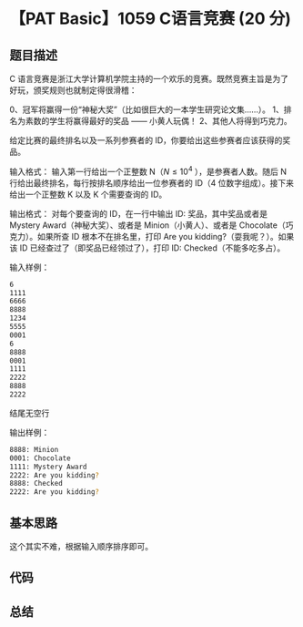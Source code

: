 # 【PAT Basic】1059 C语言竞赛 (20 分)

## 题目描述

C 语言竞赛是浙江大学计算机学院主持的一个欢乐的竞赛。既然竞赛主旨是为了好玩，颁奖规则也就制定得很滑稽：

0、冠军将赢得一份“神秘大奖”（比如很巨大的一本学生研究论文集……）。
1、排名为素数的学生将赢得最好的奖品 —— 小黄人玩偶！
2、其他人将得到巧克力。

给定比赛的最终排名以及一系列参赛者的 ID，你要给出这些参赛者应该获得的奖品。

输入格式：
输入第一行给出一个正整数 N（$N \leqslant 10^4$ ），是参赛者人数。随后 N 行给出最终排名，每行按排名顺序给出一位参赛者的 ID（4 位数字组成）。接下来给出一个正整数 K 以及 K 个需要查询的 ID。

输出格式：
对每个要查询的 ID，在一行中输出 ID: 奖品，其中奖品或者是 Mystery Award（神秘大奖）、或者是 Minion（小黄人）、或者是 Chocolate（巧克力）。如果所查 ID 根本不在排名里，打印 Are you kidding?（耍我呢？）。如果该 ID 已经查过了（即奖品已经领过了），打印 ID: Checked（不能多吃多占）。

输入样例：
```bash
6
1111
6666
8888
1234
5555
0001
6
8888
0001
1111
2222
8888
2222
```
结尾无空行

输出样例：

```bash
8888: Minion
0001: Chocolate
1111: Mystery Award
2222: Are you kidding?
8888: Checked
2222: Are you kidding?
```

## 基本思路

这个其实不难，根据输入顺序排序即可。

## 代码

## 总结
